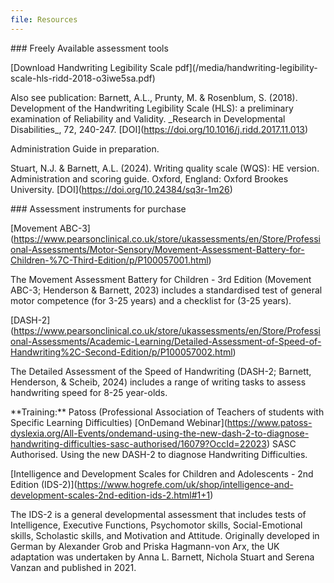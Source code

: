 ```yaml
---
file: Resources
---
```

\### Freely Available assessment tools



\[Download Handwriting Legibility Scale pdf](/media/handwriting-legibility-scale-hls-ridd-2018-o3iwe5sa.pdf)



Also see publication: Barnett, A.L., Prunty, M. & Rosenblum, S. (2018). Development of the Handwriting Legibility Scale (HLS): a preliminary examination of Reliability and Validity. \_Research in Developmental Disabilities\_, 72, 240-247. \[DOI](https://doi.org/10.1016/j.ridd.2017.11.013)

Administration Guide in preparation.



Stuart, N.J. & Barnett, A.L. (2024). Writing quality scale (WQS): HE version. Administration and scoring guide. Oxford, England: Oxford Brookes University. \[DOI](https://doi.org/10.24384/sq3r-1m26)



\### Assessment instruments for purchase



\[Movement ABC-3](https://www.pearsonclinical.co.uk/store/ukassessments/en/Store/Professional-Assessments/Motor-Sensory/Movement-Assessment-Battery-for-Children-%7C-Third-Edition/p/P100057001.html)



The Movement Assessment Battery for Children - 3rd Edition (Movement ABC-3; Henderson & Barnett, 2023) includes a standardised test of general motor competence (for 3-25 years) and a checklist for (3-25 years).



\[DASH-2](https://www.pearsonclinical.co.uk/store/ukassessments/en/Store/Professional-Assessments/Academic-Learning/Detailed-Assessment-of-Speed-of-Handwriting%2C-Second-Edition/p/P100057002.html)



The Detailed Assessment of the Speed of Handwriting (DASH-2; Barnett, Henderson, & Scheib, 2024) includes a range of writing tasks to assess handwriting speed for 8-25 year-olds.



\*\*Training:\*\* Patoss (Professional Association of Teachers of students with Specific Learning Difficulties) \[OnDemand Webinar](https://www.patoss-dyslexia.org/All-Events/ondemand-using-the-new-dash-2-to-diagnose-handwriting-difficulties-sasc-authorised/16079?OccId=22023) SASC Authorised. Using the new DASH-2 to diagnose Handwriting Difficulties.



\[Intelligence and Development Scales for Children and Adolescents - 2nd Edition (IDS-2)](https://www.hogrefe.com/uk/shop/intelligence-and-development-scales-2nd-edition-ids-2.html#1+1)



The IDS-2 is a general developmental assessment that includes tests of Intelligence, Executive Functions, Psychomotor skills, Social-Emotional skills, Scholastic skills, and Motivation and Attitude. Originally developed in German by Alexander Grob and Priska Hagmann-von Arx, the UK adaptation was undertaken by Anna L. Barnett, Nichola Stuart and Serena Vanzan and published in 2021.
